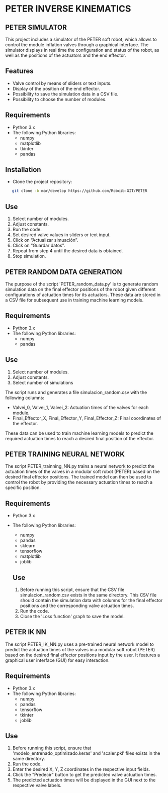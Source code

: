 # PETER INVERSE KINEMATICS

## PETER SIMULATOR

This project includes a simulator of the PETER soft robot, which allows to control the module inflation valves through a graphical interface. The simulator displays in real time the configuration and status of the robot, as well as the positions of the actuators and the end effector.

## Features

- Valve control by means of sliders or text inputs.
- Display of the position of the end effector.
- Possibility to save the simulation data in a CSV file.
- Possibility to choose the number of modules.

## Requirements

- Python 3.x
- The following Python libraries:
  - numpy
  - matplotlib
  - tkinter
  - pandas

## Installation

- Clone the project repository:
```sh
   git clone -b mar/develop https://github.com/Robcib-GIT/PETER
```

## Use

1. Select number of modules.
2. Adjust constants.
3. Run the code.
4. Set desired valve values in sliders or text input.
5. Click on “Actualizar simuación”.
6. Click on “Guardar datos”.
7. Repeat from step 4 until the desired data is obtained.
8. Stop simulation.


## PETER RANDOM DATA GENERATION

The purpose of the script 'PETER_random_data.py' is to generate random simulation data on the final effector positions of the robot given different configurations of actuation times for its actuators. These data are stored in a CSV file for subsequent use in training machine learning models.

## Requirements

- Python 3.x
- The following Python libraries:
  - numpy
  - pandas

## Use

1. Select number of modules.
2. Adjust constants.
3. Select number of simulations

The script runs and generates a file simulacion_random.csv with the following columns:

- Valvei_0, Valvei_1, Valvei_2: Actuation times of the valves for each module.
- Final_Effector_X, Final_Effector_Y, Final_Effector_Z: Final coordinates of the effector.

These data can be used to train machine learning models to predict the required actuation times to reach a desired final position of the effector.

## PETER TRAINING NEURAL NETWORK

The script PETER_trainning_NN.py trains a neural network to predict the actuation times of the valves in a modular soft robot (PETER) based on the desired final effector positions. The trained model can then be used to control the robot by providing the necessary actuation times to reach a specific position.

## Requirements

- Python 3.x
- The following Python libraries:
  - numpy
  - pandas
  - sklearn
  - tensorflow
  - matplotlib
  - joblib

  ## Use 

  1. Before running this script, ensure that the CSV file simulacion_random.csv exists in the same directory. This CSV file should contain the simulation data with columns for the final effector positions and the corresponding valve actuation times.
  2. Run the code.
  3. Close the 'Loss function' graph to save the model.


## PETER IK NN

The script PETER_IK_NN.py uses a pre-trained neural network model to predict the actuation times of the valves in a modular soft robot (PETER) based on the desired final effector positions input by the user. It features a graphical user interface (GUI) for easy interaction.

## Requirements

- Python 3.x
- The following Python libraries:
  - numpy
  - pandas
  - tensorflow
  - tkinter
  - joblib

## Use

 1. Before running this script, ensure that 'modelo_entrenado_optimizado.keras' and 'scaler.pkl' files exists in the same directory.
 2. Run the code.
 3. Enter the desired X, Y, Z coordinates in the respective input fields.
 4. Click the "Predecir" button to get the predicted valve actuation times.
 5. The predicted actuation times will be displayed in the GUI next to the respective valve labels.